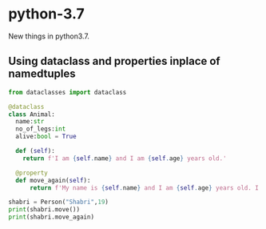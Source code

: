 # python-3.7
New things in python3.7. 

## Using dataclass and properties inplace of namedtuples
```python
from dataclasses import dataclass

@dataclass
class Animal:
  name:str
  no_of_legs:int
  alive:bool = True

  def (self):
    return f'I am {self.name} and I am {self.age} years old.'

  @property
  def move_again(self):
      return f'My name is {self.name} and I am {self.age} years old. I am moving again'

shabri = Person("Shabri",19)
print(shabri.move())
print(shabri.move_again)
```
